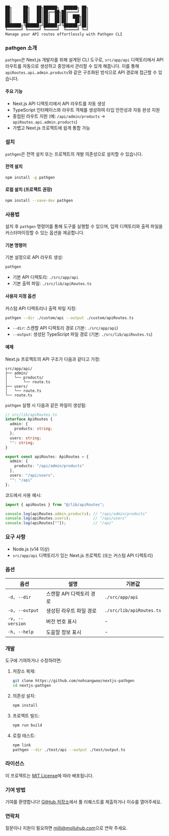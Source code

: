 ```
██╗     ██╗   ██╗██████╗  ██████╗ ██╗
██║     ██║   ██║██╔══██╗██╔════╝ ██║
██║     ██║   ██║██║  ██║██║  ███╗██║
██║     ██║   ██║██║  ██║██║   ██║██║
███████╗╚██████╔╝██████╔╝╚██████╔╝██║
╚══════╝ ╚═════╝ ╚═════╝  ╚═════╝ ╚═╝
Manage your API routes effortlessly with Pathgen CLI
```


### pathgen 소개

`pathgen`은 Next.js 개발자를 위해 설계된 CLI 도구로, `src/app/api` 디렉토리에서 API 라우트를 자동으로 생성하고 중앙에서 관리할 수 있게 해줍니다. 이를 통해 `apiRoutes.api.admin.products`와 같은 구조화된 방식으로 API 경로에 접근할 수 있습니다.

#### 주요 기능
- Next.js API 디렉토리에서 API 라우트를 자동 생성
- TypeScript 인터페이스와 라우트 객체를 생성하여 타입 안전성과 자동 완성 지원
- 중첩된 라우트 지원 (예: `/api/admin/products` → `apiRoutes.api.admin.products`)
- 가볍고 Next.js 프로젝트에 쉽게 통합 가능

### 설치

`pathgen`은 전역 설치 또는 프로젝트의 개발 의존성으로 설치할 수 있습니다.

#### 전역 설치
```bash
npm install -g pathgen
```

#### 로컬 설치 (프로젝트 권장)
```bash
npm install --save-dev pathgen
```

### 사용법

설치 후 `pathgen` 명령어를 통해 도구를 실행할 수 있으며, 입력 디렉토리와 출력 파일을 커스터마이징할 수 있는 옵션을 제공합니다.

#### 기본 명령어
기본 설정으로 API 라우트 생성:
```bash
pathgen
```
- 기본 API 디렉토리: `./src/app/api`
- 기본 출력 파일: `./src/lib/apiRoutes.ts`

#### 사용자 지정 옵션
커스텀 API 디렉토리나 출력 파일 지정:
```bash
pathgen --dir ./custom/api --output ./custom/apiRoutes.ts
```
- `--dir`: 스캔할 API 디렉토리 경로 (기본: `./src/app/api`)
- `--output`: 생성된 TypeScript 파일 경로 (기본: `./src/lib/apiRoutes.ts`)

#### 예제
Next.js 프로젝트의 API 구조가 다음과 같다고 가정:
```
src/app/api/
├── admin/
│   └── products/
│       └── route.ts
├── users/
│   └── route.ts
└── route.ts
```

`pathgen` 실행 시 다음과 같은 파일이 생성됨:
```typescript
// src/lib/apiRoutes.ts
interface ApiRoutes {
  admin: {
    products: string;
  };
  users: string;
  "": string;
}

export const apiRoutes: ApiRoutes = {
  admin: {
    products: "/api/admin/products"
  },
  users: "/api/users",
  "": "/api"
};
```

코드에서 사용 예시:
```typescript
import { apiRoutes } from "@/lib/apiRoutes";

console.log(apiRoutes.admin.products); // "/api/admin/products"
console.log(apiRoutes.users);          // "/api/users"
console.log(apiRoutes[""]);            // "/api"
```

### 요구 사항
- Node.js (v14 이상)
- `src/app/api` 디렉토리가 있는 Next.js 프로젝트 (또는 커스텀 API 디렉토리)

### 옵션
| 옵션          | 설명                              | 기본값                 |
|---------------|-----------------------------------|-----------------------|
| `-d, --dir`   | 스캔할 API 디렉토리 경로         | `./src/app/api`       |
| `-o, --output`| 생성된 라우트 파일 경로           | `./src/lib/apiRoutes.ts` |
| `-v, --version`| 버전 번호 표시                  | -                     |
| `-h, --help`   | 도움말 정보 표시                | -                     |

### 개발

도구에 기여하거나 수정하려면:

1. 저장소 복제:
   ```bash
   git clone https://github.com/nohsangwoo/nextjs-pathgen
   cd nextjs-pathgen
   ```

2. 의존성 설치:
   ```bash
   npm install
   ```

3. 프로젝트 빌드:
   ```bash
   npm run build
   ```

4. 로컬 테스트:
   ```bash
   npm link
   pathgen --dir ./test/api --output ./test/output.ts
   ```

### 라이선스

이 프로젝트는 [MIT License](LICENSE)에 따라 배포됩니다.

### 기여 방법

기여를 환영합니다! [GitHub 저장소](https://github.com/nohsangwoo/nextjs-pathgen)에서 풀 리퀘스트를 제출하거나 이슈를 열어주세요.

### 연락처

질문이나 지원이 필요하면 [milli@molluhub.com](mailto:milli@molluhub.com)으로 연락 주세요.

